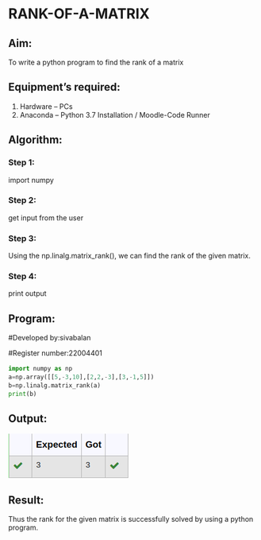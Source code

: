 # RANK-OF-A-MATRIX
## Aim:
To write a python program to find the rank of a matrix
## Equipment’s required:
1. 	Hardware – PCs
2. 	Anaconda – Python 3.7 Installation / Moodle-Code Runner
## Algorithm:
### Step 1: 
 import numpy
### Step 2: 
get input from the user
### Step 3: 
Using the np.linalg.matrix_rank(), we can find the rank of the given matrix.
### Step 4:
print output 
## Program:
#Developed by:sivabalan

#Register number:22004401
```python
import numpy as np
a=np.array([[5,-3,10],[2,2,-3],[3,-1,5]])
b=np.linalg.matrix_rank(a)
print(b)
```
## Output:
![output](/output01.png)
## Result:
Thus the rank for the given matrix is successfully solved by  using a python program.

